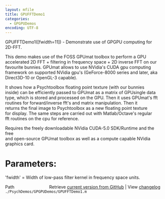 ```yaml
---
layout: mfile
title: GPUFFTDemo1
categories:
  - GPGPUDemos
encoding: UTF-8
---
```


GPUFFTDemo1([fwidth=11]) - Demonstrate use of GPGPU computing for 2D-FFT.  

This demo makes use of the FOSS GPUmat toolbox to perform a GPU  
accelerated 2D FFT + filtering in frequency space + 2D inverse FFT on our  
favourite bunnies. GPUmat allows to use NVidia's CUDA gpu computing  
framework on supported NVidia gpu's (GeForce-8000 series and later, aka  
Direct3D-10 or OpenGL-3 capable).  

It shows how a Psychtoolbox floating point texture (with our bunnies  
inside) can be efficiently passed to GPUmat as a matrix of GPUsingle data  
type, which is stored and processed on the GPU. Then it uses GPUmat's fft  
routines for forward/inverse fft's and matrix manipulation. Then it  
returns the final image to Psychtoolbox as a new floating point texture  
for display. The same steps are carried out with Matlab/Octave's regular  
fft routines on the cpu for reference.  

Requires the freely downloadable NVidia CUDA-5.0 SDK/Runtime and the free  
and open-source GPUmat toolbox as well as a compute capable NVidia  
graphics card.  

# Parameters:  

'fwidth' = Width of low-pass filter kernel in frequency space units.  



<div class="code_header" style="text-align:right;">
  <span style="float:left;">Path&nbsp;&nbsp;</span> <span class="counter">Retrieve <a href=
  "https://raw.github.com/Psychtoolbox-3/Psychtoolbox-3/beta/./PsychDemos/GPGPUDemos/GPUFFTDemo1.m">current version from GitHub</a> | View <a href=
  "https://github.com/Psychtoolbox-3/Psychtoolbox-3/commits/beta/./PsychDemos/GPGPUDemos/GPUFFTDemo1.m">changelog</a></span>
</div>
<div class="code">
  <code>./PsychDemos/GPGPUDemos/GPUFFTDemo1.m</code>
</div>
